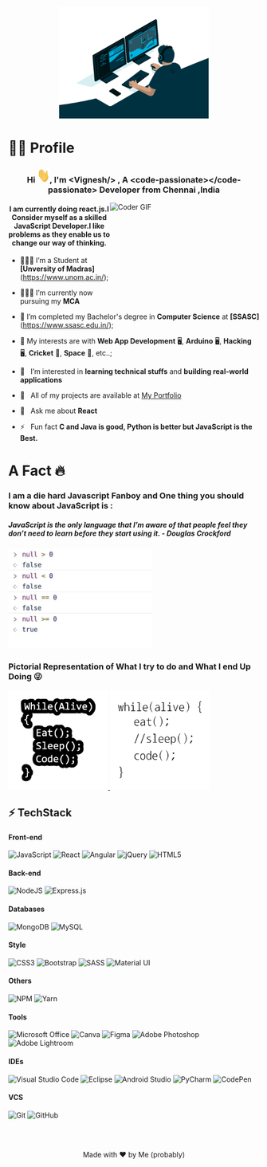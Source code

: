  <p align="center" width="100%">
    <img width="300" src="https://raw.githubusercontent.com/vignesh-vj01/img-file-main/main/profile.gif">
</p>
<H1> 👨‍💻 Profile </H1>
<h3 align="center">Hi <img src="https://raw.githubusercontent.com/vignesh-vj01/img-file-main/main/Hi.gif" width=25 height=30>, I'm &#60;Vignesh/&#62; , A &#60;code-passionate&#62;&#60;/code-passionate&#62; Developer from Chennai ,India</h3>


<img align="right" alt="Coder GIF" height=200 width=300 src="https://i.pinimg.com/originals/e4/26/70/e426702edf874b181aced1e2fa5c6cde.gif" />

<h4 align = "center" >I am currently doing react.js.I Consider myself as a skilled JavaScript Developer.I like problems as they enable us to change our way of thinking.</h4>

 - 👨🏽‍💻 I’m a Student at **[Unversity of Madras]**(https://www.unom.ac.in/); 

 - 👨🏽‍💻 I’m currently now pursuing my **MCA** 
 
 - 💼 I’m completed my Bachelor's degree in **Computer Science** at **[SSASC]**(https://www.ssasc.edu.in/); 
 
 - 🤔 My interests are with **Web App Development** 🖥️, **Arduino** 🖥️, **Hacking** 🖥️, **Cricket** 🏏, **Space** 🚀, etc..; 
 
 - 👀 &nbsp; I’m interested in **learning technical stuffs** and **building real-world applications**

 - 🌱 &nbsp; All of my projects are available at [My Portfolio]()

 - 💬 &nbsp; Ask me about **React**

 - ⚡ &nbsp; Fun fact **C and Java is good, Python is better but JavaScript is the Best.**



<h1> A Fact 🔥</h1>
<p align="center">
<H3> I am a die hard Javascript Fanboy and One thing you should know about JavaScript is :</H3>
 <H5> JavaScript is the only language that I’m aware of that people feel they don’t need to learn before they start using it.  - Douglas Crockford</H5>

 <img height="200" src="https://raw.githubusercontent.com/vignesh-vj01/img-file-main/main/exampul.webp"/>  
</p>


### Pictorial Representation of What I try to do and What I end Up Doing  😜 

<a href="#" >



<img aling="left" width="200" src="https://raw.githubusercontent.com/vignesh-vj01/img-file-main/main/black.png" width="40%"/>
</a>

<a href="#" >
    

    
<img aling="right" width="200" src="https://raw.githubusercontent.com/vignesh-vj01/img-file-main/main/white.png" width="40%"/>
</a>

## ⚡ TechStack

#### Front-end
![JavaScript](https://img.shields.io/badge/javascript-%23323330.svg?style=for-the-badge&logo=javascript&logoColor=%23F7DF1E)
![React](https://img.shields.io/badge/react-%2320232a.svg?style=for-the-badge&logo=react&logoColor=%2361DAFB)
![Angular](https://img.shields.io/badge/angular-%23DD0031.svg?style=for-the-badge&logo=angular&logoColor=white)
![jQuery](https://img.shields.io/badge/jquery-%230769AD.svg?style=for-the-badge&logo=jquery&logoColor=white)
![HTML5](https://img.shields.io/badge/html5-%23E34F26.svg?style=for-the-badge&logo=html5&logoColor=white)

#### Back-end 
![NodeJS](https://img.shields.io/badge/node.js-6DA55F?style=for-the-badge&logo=node.js&logoColor=white)
![Express.js](https://img.shields.io/badge/express.js-%23404d59.svg?style=for-the-badge&logo=express&logoColor=%2361DAFB)

#### Databases
![MongoDB](https://img.shields.io/badge/MongoDB-%234ea94b.svg?style=for-the-badge&logo=mongodb&logoColor=white)
![MySQL](https://img.shields.io/badge/mysql-%2300f.svg?style=for-the-badge&logo=mysql&logoColor=white)


#### Style 
![CSS3](https://img.shields.io/badge/css3-%231572B6.svg?style=for-the-badge&logo=css3&logoColor=white)
![Bootstrap](https://img.shields.io/badge/bootstrap-%23563D7C.svg?style=for-the-badge&logo=bootstrap&logoColor=white)
![SASS](https://img.shields.io/badge/SASS-hotpink.svg?style=for-the-badge&logo=SASS&logoColor=white)
![Material UI](https://img.shields.io/badge/materialui-%230081CB.svg?style=for-the-badge&logo=material-ui&logoColor=white)


#### Others 
![NPM](https://img.shields.io/badge/NPM-%23000000.svg?style=for-the-badge&logo=npm&logoColor=white)
![Yarn](https://img.shields.io/badge/yarn-%232C8EBB.svg?style=for-the-badge&logo=yarn&logoColor=white)
 
#### Tools
![Microsoft Office](https://img.shields.io/badge/Microsoft_Office-D83B01?style=for-the-badge&logo=microsoft-office&logoColor=white)
![Canva](https://img.shields.io/badge/Canva-%2300C4CC.svg?style=for-the-badge&logo=Canva&logoColor=white)
![Figma](https://img.shields.io/badge/figma-%23F24E1E.svg?style=for-the-badge&logo=figma&logoColor=white)
![Adobe Photoshop](https://img.shields.io/badge/adobephotoshop-%2331A8FF.svg?style=for-the-badge&logo=adobephotoshop&logoColor=white)
![Adobe Lightroom](https://img.shields.io/badge/Adobe%20Lightroom-31A8FF.svg?style=for-the-badge&logo=Adobe%20Lightroom&logoColor=white)

#### IDEs
![Visual Studio Code](https://img.shields.io/badge/Visual%20Studio%20Code-0078d7.svg?style=for-the-badge&logo=visual-studio-code&logoColor=white) 
![Eclipse](https://img.shields.io/badge/Eclipse-FE7A16.svg?style=for-the-badge&logo=Eclipse&logoColor=white)
![Android Studio](https://img.shields.io/badge/Android%20Studio-3DDC84.svg?style=for-the-badge&logo=android-studio&logoColor=white)
![PyCharm](https://img.shields.io/badge/pycharm-143?style=for-the-badge&logo=pycharm&logoColor=black&color=black&labelColor=green)
![CodePen](https://img.shields.io/badge/CodePen-white?style=for-the-badge&logo=codepen&logoColor=black)


#### VCS
![Git](https://img.shields.io/badge/git-%23F05033.svg?style=for-the-badge&logo=git&logoColor=white)
![GitHub](https://img.shields.io/badge/github-%23121011.svg?style=for-the-badge&logo=github&logoColor=white)


<br/>
<br/>

<p align="center">Made with ❤️ by Me (probably)</p>


